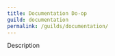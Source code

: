 ```yaml
---
title: Documentation Do-op
guild: documentation
permalink: /guilds/documentation/
---
```

Description
